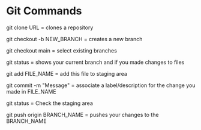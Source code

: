 # Git Commands
git clone URL = clones a repository

git checkout -b NEW_BRANCH = creates a new branch

git checkout main = select existing branches

git status = shows your current branch and if you made changes to files

git add FILE_NAME = add this file to staging area

git commit -m "Message" = associate a label/description for the change you made in FILE_NAME

git status = Check the staging area

git push origin BRANCH_NAME = pushes your changes to the BRANCH_NAME

